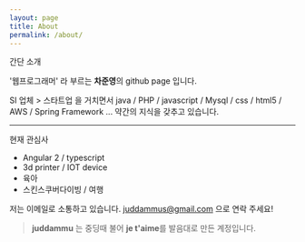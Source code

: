 ```yaml
---
layout: page
title: About
permalink: /about/
---
```



 <i class="icon-file"></i> 간단 소개

 '웹프로그래머' 라 부르는 **차준영**의 github page 입니다.

SI 업체 > 스타트업 을 거치면서 java / PHP / javascript / Mysql / css / html5 / AWS / Spring Framework ... 
약간의 지식을 갖추고 있습니다. 

---
<i class="icon-folder-open"></i> 현재 관심사

- Angular 2 / typescript
- 3d printer / IOT device
- 육아
- 스킨스쿠버다이빙 / 여행

저는 이메일로 소통하고 있습니다. [juddammus@gmail.com](mailto:juddammus@gmail.com) 으로 연락 주세요!

> **juddammu** 는 중딩때 불어 **je t'aime**를 발음대로 만든 계정입니다.